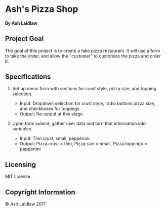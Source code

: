 # Ash's Pizza Shop
#### By Ash Laidlaw

## Project Goal

The goal of this project is to create a fake pizza restaurant. It will use a form to take the order, and allow the "customer" to customize the pizza and order it.

## Specifications

1. Set up menu form with sections for crust style, pizza size, and topping selection.
   * Input: Dropdown selection for crust style, radio buttons pizza size, and checkboxes for toppings.
   * Output: No output at this stage.

2. Upon form submit, gather user data and turn that information into variables.
   * Input: Thin crust, small, pepperoni
   * Output: Pizza.crust = thin, Pizza.size = small, Pizza.toppings = pepperoni

## Licensing

MIT License

## Copyright Information

© Ash Laidlaw 2017
